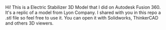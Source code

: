 Hi! This is a Electric Stabilizer 3D Model that I did on Autodesk Fusion 360. It's a replic of a model from Lyon Company. I shared with you in this repo a .stl file so feel free to use it. You can open it with Solidworks, ThinkerCAD and others 3D viewers.

